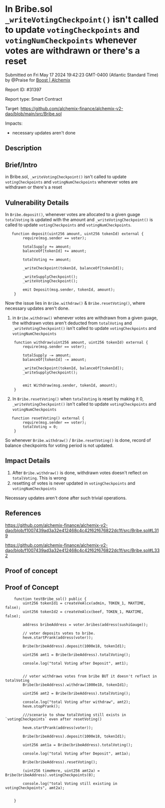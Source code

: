 
# In Bribe.sol `_writeVotingCheckpoint()` isn't called to update `votingCheckpoints` and `votingNumCheckpoints` whenever votes are withdrawn or there's a reset

Submitted on Fri May 17 2024 19:42:23 GMT-0400 (Atlantic Standard Time) by @Praise for [Boost | Alchemix](https://immunefi.com/bounty/alchemix-boost/)

Report ID: #31397

Report type: Smart Contract

Target: https://github.com/alchemix-finance/alchemix-v2-dao/blob/main/src/Bribe.sol

Impacts:
- necessary updates aren't done

## Description
## Brief/Intro
in Bribe.sol, `_writeVotingCheckpoint()` isn't called to update `votingCheckpoints` and `votingNumCheckpoints` whenever votes are withdrawn or there's a reset

## Vulnerability Details
In `Bribe.deposit()`, whenever votes are allocated to a given guage `totalVoting` is updated with the amount and `_writeVotingCheckpoint()` is called to update `votingCheckpoints` and `votingNumCheckpoints`.

```solidity
   function deposit(uint256 amount, uint256 tokenId) external {
        require(msg.sender == voter);

        totalSupply += amount;
        balanceOf[tokenId] += amount;

        totalVoting += amount;

        _writeCheckpoint(tokenId, balanceOf[tokenId]);

        _writeSupplyCheckpoint();
        _writeVotingCheckpoint();

        emit Deposit(msg.sender, tokenId, amount);
    }
```

Now the issue lies in `Bribe.withdraw()` & `Bribe.resetVoting()`, where necessary updates aren't done.

1.  in `Bribe.withdraw()` whenever votes are withdrawn from a given guage, the withdrawn votes aren't deducted from `totalVoting` and `_writeVotingCheckpoint()` isn't called to update `votingCheckpoints` and `votingNumCheckpoints`
```solidity
    function withdraw(uint256 amount, uint256 tokenId) external {
        require(msg.sender == voter);

        totalSupply -= amount;
        balanceOf[tokenId] -= amount;

        _writeCheckpoint(tokenId, balanceOf[tokenId]);
        _writeSupplyCheckpoint();
       

        emit Withdraw(msg.sender, tokenId, amount);
    }
```

2. In `Bribe.resetVoting()` when `totalVoting` is reset by making it 0, `_writeVotingCheckpoint()` isn't called to update `votingCheckpoints` and `votingNumCheckpoints`
```solidity
   function resetVoting() external {
        require(msg.sender == voter);
        totalVoting = 0;
    }
```

So whenever `Bribe.withdraw()` / `Bribe.resetVoting()` is done, record of balance checkpoints for voting period is not updated.
## Impact Details
1. After `Bribe.withdraw()` is done, withdrawn votes doesn't reflect on `totalVoting`. This is wrong
2. resetting of votes is never updated in `votingCheckpoints` and `votingNumCheckpoints`

Necessary updates aren't done after such trivial operations.

## References
https://github.com/alchemix-finance/alchemix-v2-dao/blob/f1007439ad3a32e412468c4c42f62f676822dc1f/src/Bribe.sol#L319

https://github.com/alchemix-finance/alchemix-v2-dao/blob/f1007439ad3a32e412468c4c42f62f676822dc1f/src/Bribe.sol#L332

        
## Proof of concept
## Proof of Concept

```solidity
    function testBribe_sol() public {
        uint256 tokenId1 = createVeAlcx(admin, TOKEN_1, MAXTIME, false);
        uint256 tokenId2 = createVeAlcx(beef, TOKEN_1, MAXTIME, false);

        address bribeAddress = voter.bribes(address(sushiGauge));

        // voter deposits votes to bribe.
        hevm.startPrank(address(voter));

        Bribe(bribeAddress).deposit(1000e18, tokenId1);

        uint256 amt1 = Bribe(bribeAddress).totalVoting();

        console.log("total Voting after Deposit", amt1);


        // voter withdraws votes from bribe BUT it doesn't reflect in totalVoting
        Bribe(bribeAddress).withdraw(1000e18, tokenId1);

        uint256 amt2 = Bribe(bribeAddress).totalVoting();

        console.log("total Voting after withdraw", amt2);
        hevm.stopPrank();

        ///scenario to show totalVoting still exists in `votingCheckpoints` even after resetVoting()

        hevm.startPrank(address(voter));

        Bribe(bribeAddress).deposit(1000e18, tokenId1);

        uint256 amt1a = Bribe(bribeAddress).totalVoting();

        console.log("total Voting after Deposit", amt1a);

        Bribe(bribeAddress).resetVoting();

        (uint256 timeHere, uint256 amt2a) = Bribe(bribeAddress).votingCheckpoints(0);

        console.log("total Voting still existing in votingCheckpoints", amt2a);


    }
```